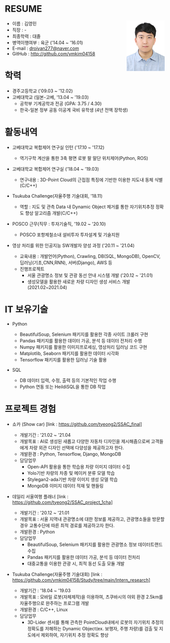 # RESUME
<img src="picture.jpg" width="120px" height="160px" align="right" />

* 이름 : 김영민
* 직장 : -
* 최종학력 : 대졸
* 병역이행여부 : 육군 ('14.04 ~ '16.01)
* E-mail : droiyan277@naver.com
* GitHub : http://github.com/ymkim04158

# 학력
* 경주고등학교 ('09.03 ~ '12.02)
* 고베대학교 (일본-고베, '13.04 ~ '19.03)
  * 공학부 기계공학과 전공 (GPA: 3.75 / 4.30)
  * 한국-일본 정부 공동 이공계 국비 유학생 (4년 전액 장학생)

# 활동내역
* 고베대학교 복합제어 연구실 인턴 ('17.10 ~ '17.12)
  * 역기구학 계산을 통한 3축 평면 로봇 팔 말단 위치제어(Python, ROS)

* 고베대학교 복합제어 연구실 ('18.04 ~ '19.03)
  * 연구내용 : 3D-Point Cloud의 근접점 특징에 기반한 이용한 지도내 동체 식별(C/C++)

* Tsukuba Challenge(자율주행 기술대회, '18.11)
  * 역할 : 지도 및 관측 Data 내 Dynamic Object 제거를 통한 자기위치추정 정확도 향상 알고리즘 개발(C/C++)

* POSCO 근무(직무 : 투자기술직, '19.02 ~ '20.10)
  * POSCO 포항제철소내 설비투자 투자설계 및 기술지원

* 영상 처리를 위한 인공지능 SW개발자 양성 과정 ('20.11 ~ '21.04)
  * 교육내용 : 개발언어(Python), Crawling, DB(SQL, MongoDB), OpenCV, 딥러닝(기초,CNN,RNN), 서버(Django), AWS 등
  * 진행프로젝트
    * 서울 관광명소 정보 및 관광 동선 안내 시스템 개발 ('20.12 ~ '21.01)
    * 생성모델을 활용한 새로운 차량 디자인 생성 서비스 개발(2021.02~2021.04)


# IT 보유기술
* Python
  * BeautifulSoup, Selenium 패키지를 활용한 각종 사이트 크롤러 구현
  *	Pandas 패키지를 활용한 데이터 가공, 분석 등 데이터 전처리 수행
  *	Numpy 패키지를 활용한 이미지프로세싱, 영상처리 딥러닝 코드 구현
  *	Matplotlib, Seaborn 패키지를 활용한 데이터 시각화 
  *	Tensorflow 패키지를 활용한 딥러닝 기술 활용

* SQL
  * DB 데이터 입력, 수정, 출력 등의 기본적인 작업 수행
  * Python 연동 또는 HeildiSQL을 통한 DB 작업

# 프로젝트 경험
* 쇼카 (Show car) [link : https://github.com/tyeong2/SSAC_final]
  * 개발기간 : '21.02 ~ '21.04
  * 개발목표 : AI로 생성된 새롭고 다양한 자동차 디자인을 제시해줌으로써 고객들에게 차량 외관 디자인 선택에 다양성을 제공하고자 한다.
  * 개발환경 : Python, Tensorflow, Django, MongoDB
  * 담당업무
    * Open-API 활용을 통한 학습용 차량 이미지 데이터 수집
    * Yolo기반 차량의 차종 및 메이커 분류 모델 학습
    * Stylegan2-ada기반 차량 이미지 생성 모델 학습
    * MongoDB 이미지 데이터 적재 및 핸들링

* 데일리 서울여행 플래너 [link : https://github.com/tyeong2/SSAC_project_1cha]
  * 개발기간 : '20.12 ~ '21.01
  * 개발목표 : 서울 지역내 관광명소에 대한 정보를 제공하고, 관광명소들을 방문할 경우 교통수단에 따른 최적 경로를 제공하고자 한다.
  * 개발환경 : Python
  * 담당업무
    * BeautifulSoup, Selenium 패키지를 활용한 관광명소 정보 데이터트랜드 수집
    * Pandas 패키지를 활용한 데이터 가공, 분석 등 데이터 전처리
    * 대중교통을 이용한 관광 시, 최적 동선 도출 모듈 개발

* Tsukuba Challenge(자율주행 기술대회) [link : https://github.com/ymkim04158/Study/tree/main/Intern_research]
  * 개발기간 : '18.04 ~ '19.03
  * 개발목표 : 모바일 로봇(자체제작)을 이용하여, 츠쿠바시의 야외 환경 2.5km를 자율주행으로 완주하는 프로그램 개발
  * 개발환경 : C/C++, Linux
  * 담당업무
    * 3D-Lider 센서를 통해 관측한 PointCloud내에서 로봇의 자기위치 추정의 정확도를 저해하는 Dynamic Object(ex. 보행자, 주행 차량)를 검출 및 지도에서 제외하여, 자기위치 추정 정확도 향상




